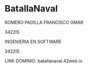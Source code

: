# BatallaNaval
ROMERO PADILLA FRANCISCO OMAR

3422IS

INGENIERIA EN SOFTWARE

3422IS

LINK DOMINIO:
batallanaval.42web.io
